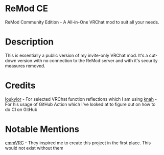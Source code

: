 # ReMod CE
ReMod Community Edition - A All-in-One VRChat mod to suit all your needs.

# Description
This is essentially a public version of my invite-only VRChat mod. It's a cut-down version with no connection to the ReMod server and with it's security measures removed.

# Credits
[loukylor](https://github.com/loukylor) - For selected VRChat function reflections which I am using
[knah](https://github.com/knah) - For his usage of GitHub Action which I've looked at to figure out on how to do CI on GitHub

# Notable Mentions
[emmVRC](https://github.com/emmVRC) - They inspired me to create this project in the first place. This would not exist without them
